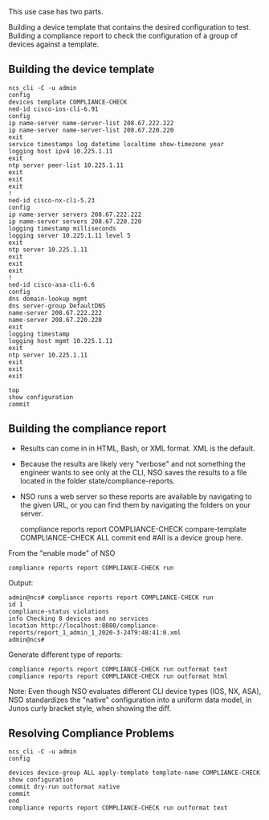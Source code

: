 This use case has two parts.

Building a device template that contains the desired configuration to test.
Building a compliance report to check the configuration of a group of devices against a template.

## Building the device template

    ncs_cli -C -u admin
    config
    devices template COMPLIANCE-CHECK
    ned-id cisco-ios-cli-6.91
    config
    ip name-server name-server-list 208.67.222.222
    ip name-server name-server-list 208.67.220.220
    exit
    service timestamps log datetime localtime show-timezone year
    logging host ipv4 10.225.1.11
    exit
    ntp server peer-list 10.225.1.11
    exit
    exit
    exit
    !
    ned-id cisco-nx-cli-5.23
    config
    ip name-server servers 208.67.222.222
    ip name-server servers 208.67.220.220
    logging timestamp milliseconds
    logging server 10.225.1.11 level 5
    exit
    ntp server 10.225.1.11
    exit
    exit
    exit
    !
    ned-id cisco-asa-cli-6.6
    config
    dns domain-lookup mgmt
    dns server-group DefaultDNS
    name-server 208.67.222.222
    name-server 208.67.220.220
    exit
    logging timestamp
    logging host mgmt 10.225.1.11
    exit
    ntp server 10.225.1.11
    exit
    exit
    exit

    top
    show configuration
    commit

## Building the compliance report

* Results can come in in HTML, Bash, or XML format. XML is the default.
* Because the results are likely very "verbose" and not something the engineer wants to see only at the CLI, NSO saves the results to a file located in the folder state/compliance-reports.
* NSO runs a web server so these reports are available by navigating to the given URL, or you can find them by navigating the folders on your server.

    compliance reports report COMPLIANCE-CHECK
    compare-template COMPLIANCE-CHECK ALL
    commit
    end
    #All is a device group here.

From the "enable mode" of NSO

    compliance reports report COMPLIANCE-CHECK run

Output: 

    admin@ncs# compliance reports report COMPLIANCE-CHECK run
    id 1
    compliance-status violations
    info Checking 8 devices and no services
    location http://localhost:8080/compliance-reports/report_1_admin_1_2020-3-24T9:48:41:0.xml
    admin@ncs#

Generate different type of reports: 

    compliance reports report COMPLIANCE-CHECK run outformat text
    compliance reports report COMPLIANCE-CHECK run outformat html

Note: Even though NSO evaluates different CLI device types (IOS, NX, ASA), NSO standardizes the "native" configuration into a uniform data model, in Junos curly bracket style, when showing the diff.

## Resolving Compliance Problems

    ncs_cli -C -u admin
    config
    
    devices device-group ALL apply-template template-name COMPLIANCE-CHECK
    show configuration
    commit dry-run outformat native
    commit
    end
    compliance reports report COMPLIANCE-CHECK run outformat text

